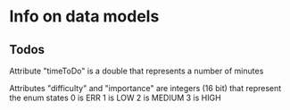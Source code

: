 #  Info on data models

## Todos

Attribute "timeToDo" is a double that represents a number of minutes

Attributes "difficulty" and "importance" are integers (16 bit) that represent the enum states
0 is ERR
1 is LOW
2 is MEDIUM
3 is HIGH
